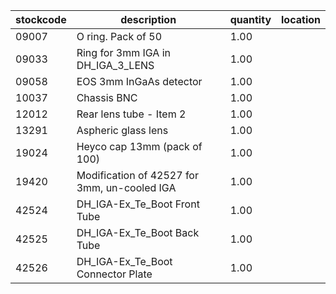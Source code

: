 |stockcode|description|quantity|location|
|---------|-----------|--------|--------|
|09007|O ring.  Pack of 50|1.00||
|09033|Ring for 3mm IGA in DH_IGA_3_LENS|1.00||
|09058|EOS 3mm InGaAs detector|1.00||
|10037|Chassis BNC|1.00||
|12012|Rear lens tube - Item 2|1.00||
|13291|Aspheric glass lens|1.00||
|19024|Heyco cap 13mm (pack of 100)|1.00||
|19420|Modification of 42527 for 3mm, un-cooled IGA|1.00||
|42524|DH_IGA-Ex_Te_Boot Front Tube|1.00||
|42525|DH_IGA-Ex_Te_Boot Back Tube|1.00||
|42526|DH_IGA-Ex_Te_Boot Connector Plate|1.00||
